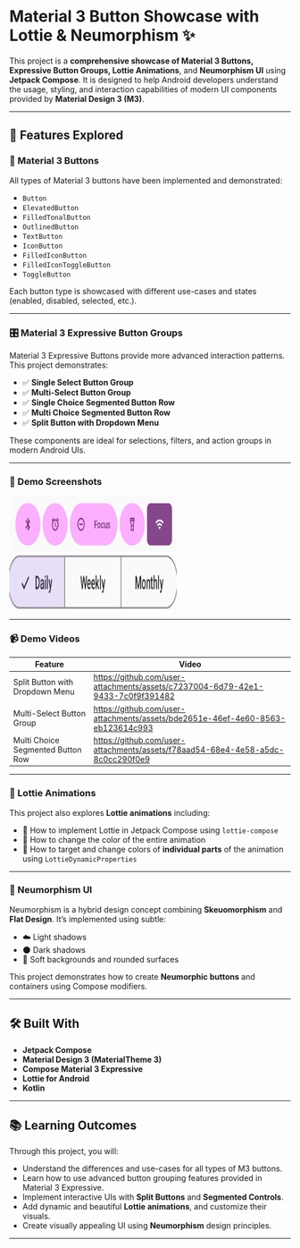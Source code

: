 # Material 3 Button Showcase with Lottie & Neumorphism ✨

This project is a **comprehensive showcase of Material 3 Buttons, Expressive Button Groups, Lottie Animations**, and **Neumorphism UI** using **Jetpack Compose**. It is designed to help Android developers understand the usage, styling, and interaction capabilities of modern UI components provided by **Material Design 3 (M3)**.

---

## 🚀 Features Explored

### 🧩 Material 3 Buttons

All types of Material 3 buttons have been implemented and demonstrated:

- `Button`
- `ElevatedButton`
- `FilledTonalButton`
- `OutlinedButton`
- `TextButton`
- `IconButton`
- `FilledIconButton`
- `FilledIconToggleButton`
- `ToggleButton`

Each button type is showcased with different use-cases and states (enabled, disabled, selected, etc.).

---

### 🎛️ Material 3 Expressive Button Groups

Material 3 Expressive Buttons provide more advanced interaction patterns. This project demonstrates:

- ✅ **Single Select Button Group**
- ✅ **Multi-Select Button Group**
- ✅ **Single Choice Segmented Button Row**
- ✅ **Multi Choice Segmented Button Row**
- ✅ **Split Button with Dropdown Menu**

These components are ideal for selections, filters, and action groups in modern Android UIs.

---

### 🎥 Demo Screenshots
<img src="screenshots/single_select_button_group.png" alt="Single Select Button Group" width="300" height="100"/>

<img src="screenshots/single_choic_segmented_button.png" alt="Single Select Button Group" width="300" height="100"/>

---

### 📹 Demo Videos

| Feature | Video |
|--------|-------|
| Split Button with Dropdown Menu | https://github.com/user-attachments/assets/c7237004-6d79-42e1-9433-7c0f9f391482 |
| Multi-Select Button Group |https://github.com/user-attachments/assets/bde2651e-46ef-4e60-8563-eb123614c993  |
| Multi Choice Segmented Button Row |https://github.com/user-attachments/assets/f78aad54-68e4-4e58-a5dc-8c0cc290f0e9 |

---

### 🎨 Lottie Animations

This project also explores **Lottie animations** including:

- 🔧 How to implement Lottie in Jetpack Compose using `lottie-compose`
- 🌈 How to change the color of the entire animation
- 🎯 How to target and change colors of **individual parts** of the animation using `LottieDynamicProperties`

---

### 🧊 Neumorphism UI

Neumorphism is a hybrid design concept combining **Skeuomorphism** and **Flat Design**. It’s implemented using subtle:

- ☁️ Light shadows
- 🌑 Dark shadows
- 🎨 Soft backgrounds and rounded surfaces

This project demonstrates how to create **Neumorphic buttons** and containers using Compose modifiers.

---

## 🛠️ Built With

- **Jetpack Compose**
- **Material Design 3 (MaterialTheme 3)**
- **Compose Material 3 Expressive**
- **Lottie for Android**
- **Kotlin**
---


## 📚 Learning Outcomes

Through this project, you will:

- Understand the differences and use-cases for all types of M3 buttons.
- Learn how to use advanced button grouping features provided in Material 3 Expressive.
- Implement interactive UIs with **Split Buttons** and **Segmented Controls**.
- Add dynamic and beautiful **Lottie animations**, and customize their visuals.
- Create visually appealing UI using **Neumorphism** design principles.

---
